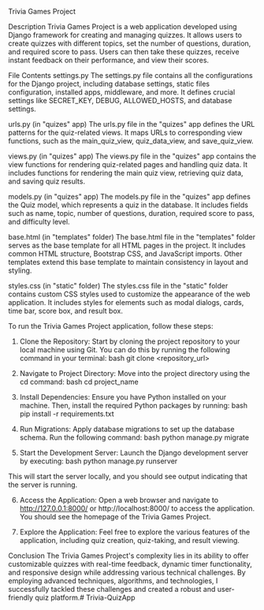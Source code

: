 Trivia Games Project


Description
Trivia Games Project is a web application developed using Django framework for creating and managing quizzes. It allows users to create quizzes with different topics, set the number of questions, duration, and required score to pass. Users can then take these quizzes, receive instant feedback on their performance, and view their scores.


File Contents
settings.py
The settings.py file contains all the configurations for the Django project, including database settings, static files configuration, installed apps, middleware, and more. It defines crucial settings like SECRET_KEY, DEBUG, ALLOWED_HOSTS, and database settings.

urls.py (in "quizes" app)
The urls.py file in the "quizes" app defines the URL patterns for the quiz-related views. It maps URLs to corresponding view functions, such as the main_quiz_view, quiz_data_view, and save_quiz_view.

views.py (in "quizes" app)
The views.py file in the "quizes" app contains the view functions for rendering quiz-related pages and handling quiz data. It includes functions for rendering the main quiz view, retrieving quiz data, and saving quiz results.

models.py (in "quizes" app)
The models.py file in the "quizes" app defines the Quiz model, which represents a quiz in the database. It includes fields such as name, topic, number of questions, duration, required score to pass, and difficulty level.

base.html (in "templates" folder)
The base.html file in the "templates" folder serves as the base template for all HTML pages in the project. It includes common HTML structure, Bootstrap CSS, and JavaScript imports. Other templates extend this base template to maintain consistency in layout and styling.

styles.css (in "static" folder)
The styles.css file in the "static" folder contains custom CSS styles used to customize the appearance of the web application. It includes styles for elements such as modal dialogs, cards, time bar, score box, and result box.


To run the Trivia Games Project application, follow these steps:

1. Clone the Repository: Start by cloning the project repository to your local machine using Git. You can do this by running the following command in your terminal:
bash
git clone <repository_url>

2. Navigate to Project Directory: Move into the project directory using the cd command:
bash
cd project_name

3. Install Dependencies: Ensure you have Python installed on your machine. Then, install the required Python packages by running:
bash
pip install -r requirements.txt

4. Run Migrations: Apply database migrations to set up the database schema. Run the following command:
bash
python manage.py migrate

5. Start the Development Server: Launch the Django development server by executing:
bash
python manage.py runserver

This will start the server locally, and you should see output indicating that the server is running.

6. Access the Application: Open a web browser and navigate to http://127.0.0.1:8000/ or http://localhost:8000/ to access the application. You should see the homepage of the Trivia Games Project.

7. Explore the Application: Feel free to explore the various features of the application, including quiz creation, quiz-taking, and result viewing.


Conclusion
The Trivia Games Project's complexity lies in its ability to offer customizable quizzes with real-time feedback, dynamic timer functionality, and responsive design while addressing various technical challenges. By employing advanced techniques, algorithms, and technologies, I successfully tackled these challenges and created a robust and user-friendly quiz platform.# Trivia-QuizApp
